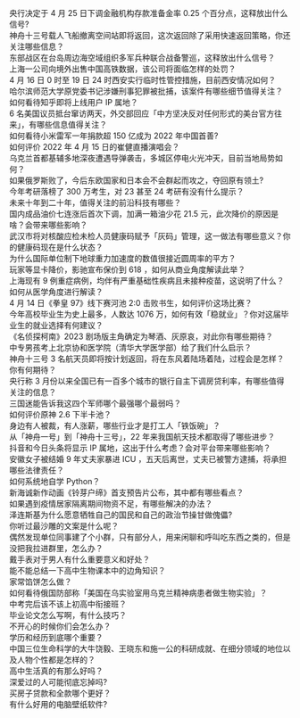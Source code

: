 央行决定于 4 月 25 日下调金融机构存款准备金率 0.25 个百分点，这释放出什么信号?  
神舟十三号载人飞船撤离空间站即将返回，这次返回除了采用快速返回策略，你还关注哪些信息？  
东部战区在台岛周边海空域组织多军兵种联合战备警巡，这释放出什么信号？  
上海一公司向境外出售中国高铁数据，该公司将面临怎样的处罚？  
4 月 16 日 0 时至 19 日 24 时西安实行临时性管控措施，目前西安情况如何？  
哈尔滨师范大学原党委书记涉嫌刑事犯罪被批捕，该案件有哪些细节值得关注？  
如何看待知乎即将上线用户 IP 属地？  
6 名美国议员抵台窜访两天，外交部回应「中方坚决反对任何形式的美台官方往来」，有哪些信息值得关注？  
如何看待小米雷军一年捐款超 150 亿成为 2022 年中国首善?  
如何评价 2022 年 4 月 15 日的崔健直播演唱会？  
乌克兰首都基辅多地深夜遭遇导弹袭击，多城区停电火光冲天，目前当地局势如何？  
如果俄罗斯败了，今后东欧国家和日本会不会群起而攻之，夺回原有领土?  
今年考研落榜了 300 万考生，对 23 甚至 24 考研有没有什么提示？  
未来十年到二十年，值得关注的前沿科技有哪些？  
国内成品油价七连涨后首次下调，加满一箱油少花 21.5 元，此次降价的原因是啥？会带来哪些影响？  
武汉市将对核酸应检未检人员健康码赋予「灰码」管理，这一做法有哪些意义？你的健康码现在是什么状态？  
为什么国际单位制下地球重力加速度的数值很接近圆周率的平方？  
玩家等显卡降价，影驰宣布保价到 618 ，如何从商业角度解读此举？  
上海现有 9 例重症病例，均伴有严重基础性疾病且未接种疫苗，这说明了什么？如何从医学角度进行解读？  
4 月 14 日《拳皇 97》线下赛河池 2:0 击败书生，如何评价这场比赛？  
今年高校毕业生为史上最多，人数达 1076 万，如何有效「稳就业」？你对这届毕业生的就业选择有何建议？  
《名侦探柯南》2023 剧场版主角确定为琴酒、灰原哀，对此你有哪些期待？  
中专男孩考上北京协和医学院（清华大学医学部）给了我们什么启示？  
神舟十三号 3 名航天员即将按计划返回，将在东风着陆场着陆，过程会是怎样？你有何期待？  
央行称 3 月份以来全国已有一百多个城市的银行自主下调房贷利率，有哪些值得关注的信息？  
三国迷能告诉我这四个军师哪个最强哪个最弱吗？  
如何评价原神 2.6 下半卡池？  
身边有人被裁，有人涨薪，哪些行业才是打工人「铁饭碗」？  
从「神舟一号」到「神舟十三号」，22 年来我国航天技术都取得了哪些进步？  
抖音和今日头条将显示 IP 属地，这出于什么考虑？会对平台带来哪些影响？  
安徽女子被结婚 9 年丈夫家暴进 ICU ，五天后离世，丈夫已被警方逮捕，将承担哪些法律责任？  
如何系统地自学 Python？  
新海诚新作动画《铃芽户缔》首支预告片公布，其中都有哪些看点？  
如果遇到疫情居家隔离期间物资不足，有哪些解决的办法？  
泽连斯基为什么愿意牺牲自己的国民和自己的政治节操甘做傀儡?  
你听过最沙雕的文案是什么呢？  
偶然发现单位同事建了个小群，只有部分人，用来闲聊和呼叫吃东西之类的，但是没把我拉进群里，怎么办？  
戴手表对于男人有什么重要意义和好处？  
能不能总结一下高中生物课本中的边角知识？  
家常馅饼怎么做？  
如何看待俄国防部称「美国在乌实验室用乌克兰精神病患者做生物实验」？  
中考完后该不该上初高中衔接班？  
毕业论文怎么写啊，有什么技巧？  
不开心的时候你们会怎么办？  
学历和经历到底哪个重要？  
中国三位生命科学的大牛饶毅、王晓东和施一公的科研成就、在细分领域的地位以及人物个性都是怎样的？  
高中生活真的有那么好吗？  
深爱过的人可能彻底忘掉吗?  
买房子贷款和全款哪个更好？  
有什么好用的电脑壁纸软件?  
